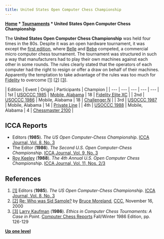 ```yaml
---
title: United States Open Computer Chess Championship
---
```

**[Home](Home "Home") \* [Tournaments](Tournaments_and_Matches "Tournaments and Matches") \* United States Open Computer Chess Championship**


The **United States Open Computer Chess Championship** was held four times in the 80s. Despite it was an open hardware tournament, it was except the [first edition](USOCCC_1985 "USOCCC 1985"), where [Belle](Belle "Belle") and [Bebe](Bebe "Bebe") competed, a commercial micro computer chess tournament. The tournament was structured in such a way that manufacturers had to play their own machines against each other in some rounds. The rules clearly stated that the operators of each computer had the right to resign or offer a draw on behalf of their machines. Apparently the temptation to take advantage of the rules was too much for [Fidelity](Fidelity_Electronics "Fidelity Electronics") to overcome <a id="cite-note-1" href="#cite-ref-1">[1]</a> <a id="cite-note-2" href="#cite-ref-2">[2]</a> <a id="cite-note-3" href="#cite-ref-3">[3]</a>.








|  Edition
 |  Event
 |  Origin
 |  Participants
 |  Champion
 |
| --- | --- | --- | --- | --- |
|  1st
 | [USOCCC 1985](USOCCC_1985 "USOCCC 1985") | [Mobile, Alabama](https://en.wikipedia.org/wiki/Mobile,_Alabama) |  18
 | [Fidelity Elite XC](Elite "Elite") |
|  2nd
 | [USOCCC 1986](USOCCC_1986 "USOCCC 1986") |  Mobile, Alabama
 |  18
 | [Challenger N](Chess_Challenger "Chess Challenger") |
|  3rd
 | [USOCCC 1987](USOCCC_1987 "USOCCC 1987") |  Mobile, Alabama
 |  14
 | [Private Line](Private_Line "Private Line") |
|  4th
 | [USOCCC 1988](USOCCC_1988 "USOCCC 1988") |  Mobile, Alabama
 |  4
 | [Chessmaster 2100](Chessmaster#2100 "Chessmaster") |


## ICCA Reports


* Editors (**1985**). *The US Open Computer-Chess Championship*. [ICCA Journal, Vol. 8, No. 3](ICGA_Journal#8_3 "ICGA Journal")
* The Editor (**1986**). *The Second U.S. Open Computer-Chess Championship*. [ICCA Journal, Vol. 9, No. 3](ICGA_Journal#9_3 "ICGA Journal")
* [Roy Keeley](index.php?title=Roy_Keeley&action=edit&redlink=1 "Roy Keeley (page does not exist)") (**1988**). *The 4th Annual U.S. Open Computer Chess Championship*. [ICCA Journal, Vol. 11, Nos. 2/3](ICGA_Journal#11_23 "ICGA Journal")


## References


1. <a id="cite-ref-1" href="#cite-note-1">[1]</a>  Editors (**1985**). *The US Open Computer-Chess Championship*. [ICCA Journal, Vol. 8, No. 3](ICGA_Journal#8_3 "ICGA Journal")
2. <a id="cite-ref-2" href="#cite-note-2">[2]</a>  [Re: Who was Sid Samole?](https://www.stmintz.com/ccc/index.php?id=139230) by [Bruce Moreland](Bruce_Moreland "Bruce Moreland"), [CCC](CCC "CCC"), November 16, 2000
3. <a id="cite-ref-3" href="#cite-note-3">[3]</a> [Larry Kaufman](Larry_Kaufman "Larry Kaufman") (**1986**). *Ethics in Computer Chess Tournaments: A Case in Point*. [Computer Chess Reports](Computer_Chess_Reports "Computer Chess Reports") Fall/Winter 1986 Edition, pp. 126-129

**[Up one level](Tournaments_and_Matches "Tournaments and Matches")**







 
